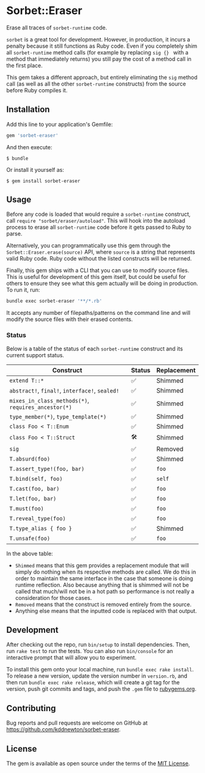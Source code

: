 # Sorbet::Eraser

Erase all traces of `sorbet-runtime` code.

`sorbet` is a great tool for development. However, in production, it incurs a penalty because it still functions as Ruby code. Even if you completely shim all `sorbet-runtime` method calls (for example by replacing `sig {} ` with a method that immediately returns) you still pay the cost of a method call in the first place.

This gem takes a different approach, but entirely eliminating the `sig` method call (as well as all the other `sorbet-runtime` constructs) from the source before Ruby compiles it.

## Installation

Add this line to your application's Gemfile:

```ruby
gem 'sorbet-eraser'
```

And then execute:

    $ bundle

Or install it yourself as:

    $ gem install sorbet-eraser

## Usage

Before any code is loaded that would require a `sorbet-runtime` construct, call `require "sorbet/eraser/autoload"`. This will hook into the autoload process to erase all `sorbet-runtime` code before it gets passed to Ruby to parse.

Alternatively, you can programmatically use this gem through the `Sorbet::Eraser.erase(source)` API, where `source` is a string that represents valid Ruby code. Ruby code without the listed constructs will be returned.

Finally, this gem ships with a CLI that you can use to modify source files. This is useful for development of this gem itself, but could be useful for others to ensure they see what this gem actually will be doing in production. To run it, run:

```sh
bundle exec sorbet-eraser '**/*.rb'
```

It accepts any number of filepaths/patterns on the command line and will modify the source files with their erased contents.

### Status

Below is a table of the status of each `sorbet-runtime` construct and its current support status.

| Construct                                           | Status | Replacement |
| --------------------------------------------------- | ------ | ----------- |
| `extend T::*`                                       | ✅     | Shimmed     |
| `abstract!`, `final!`, `interface!`, `sealed!`      | ✅     | Shimmed     |
| `mixes_in_class_methods(*)`, `requires_ancestor(*)` | ✅     | Shimmed     |
| `type_member(*)`, `type_template(*)`                | ✅     | Shimmed     |
| `class Foo < T::Enum`                               | ✅     | Shimmed     |
| `class Foo < T::Struct`                             | 🛠     | Shimmed     |
| `sig`                                               | ✅     | Removed     |
| `T.absurd(foo)`                                     | ✅     | Shimmed     |
| `T.assert_type!(foo, bar)`                          | ✅     | `foo`       |
| `T.bind(self, foo)`                                 | ✅     | `self`      |
| `T.cast(foo, bar)`                                  | ✅     | `foo`       |
| `T.let(foo, bar)`                                   | ✅     | `foo`       |
| `T.must(foo)`                                       | ✅     | `foo`       |
| `T.reveal_type(foo)`                                | ✅     | `foo`       |
| `T.type_alias { foo }`                              | ✅     | Shimmed     |
| `T.unsafe(foo)`                                     | ✅     | `foo`       |

In the above table:

* `Shimmed` means that this gem provides a replacement module that will simply do nothing when its respective methods are called. We do this in order to maintain the same interface in the case that someone is doing runtime reflection. Also because anything that is shimmed will not be called that much/will not be in a hot path so performance is not really a consideration for those cases.
* `Removed` means that the construct is removed entirely from the source.
* Anything else means that the inputted code is replaced with that output.

## Development

After checking out the repo, run `bin/setup` to install dependencies. Then, run `rake test` to run the tests. You can also run `bin/console` for an interactive prompt that will allow you to experiment.

To install this gem onto your local machine, run `bundle exec rake install`. To release a new version, update the version number in `version.rb`, and then run `bundle exec rake release`, which will create a git tag for the version, push git commits and tags, and push the `.gem` file to [rubygems.org](https://rubygems.org).

## Contributing

Bug reports and pull requests are welcome on GitHub at https://github.com/kddnewton/sorbet-eraser.

## License

The gem is available as open source under the terms of the [MIT License](https://opensource.org/licenses/MIT).
